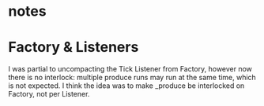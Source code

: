 # notes

# Factory & Listeners

I was partial to uncompacting the Tick Listener from Factory, however now there is no interlock: multiple produce runs may run at the same time, which is not expected. I think the idea was to make _produce be interlocked on Factory, not per Listener.
